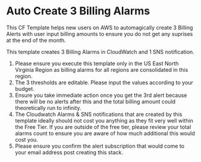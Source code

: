 # Auto Create 3 Billing Alarms

This CF Template helps new users on AWS to automagically create 3 Billing Alerts with user input billing amounts to ensure you do not get any suprises at the end of the month.

This template creates 3 Billing Alarms in CloudWatch and 1 SNS notification.

1. Please ensure you execute this template only in the US East North Virginia Region as billing alarms for all regions are consolidated in this region.
2. The 3 thresholds are editable. Please input the values according to your budget.
3. Ensure you take immediate action once you get the 3rd alert because there will be no alerts after this and the total billing amount could theoretically run to infinity.
4. The Cloudwatch Alarms & SNS notifications that are created by this template ideally should not cost you anything as they fit very well within the Free Tier. If you are outside of the free tier, please review your total alarms count to ensure you are aware of how much additional this would cost you.
5. Please ensure you confirm the alert subscription that would come to your email address post creating this stack.

